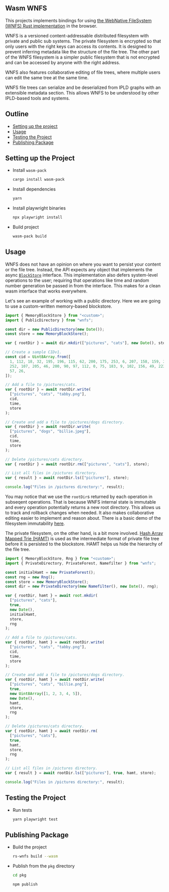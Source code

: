 ## Wasm WNFS

This projects implements bindings for using [the WebNative FileSystem (WNFS) Rust implementation](../fs) in the browser.

WNFS is a versioned content-addressable distributed filesystem with private and public sub systems. The private filesystem is encrypted so that only users with the right keys can access its contents. It is designed to prevent inferring metadata like the structure of the file tree. The other part of the WNFS filesystem is a simpler public filesystem that is not encrypted and can be accessed by anyone with the right address.

WNFS also features collaborative editing of file trees, where multiple users can edit the same tree at the same time.

WNFS file trees can serialize and be deserialized from IPLD graphs with an extensible metadata section. This allows WNFS to be understood by other IPLD-based tools and systems.

## Outline

- [Setting up the project](#setting-up-the-project)
- [Usage](#usage)
- [Testing the Project](#testing-the-project)
- [Publishing Package](#publishing-package)

## Setting up the Project

- Install `wasm-pack`

  ```bash
  cargo install wasm-pack
  ```

- Install dependencies

  ```bash
  yarn
  ```

- Install playwright binaries

  ```bash
  npx playwright install
  ```

- Build project

  ```bash
  wasm-pack build
  ```

## Usage

WNFS does not have an opinion on where you want to persist your content or the file tree. Instead, the API expects any object that implements the async [`BlockStore`](https://github.com/wnfs-wg/rs-wnfs/blob/07d026c1ef324597da9ac7897353015dd634af16/crates/wasm/fs/blockstore.rs#L20-L29) interface. This implementation also defers system-level operations to the user; requiring that operations like time and random number generation be passed in from the interface. This makes for a clean wasm interface that works everywhere.

Let's see an example of working with a public directory. Here we are going to use a custom-written memory-based blockstore.

```js
import { MemoryBlockStore } from "<custom>";
import { PublicDirectory } from "wnfs";

const dir = new PublicDirectory(new Date());
const store = new MemoryBlockStore();

var { rootDir } = await dir.mkdir(["pictures", "cats"], new Date(), store);

// Create a sample CIDv1.
const cid = Uint8Array.from([
  1, 112, 18, 32, 195, 196, 115, 62, 200, 175, 253, 6, 207, 158, 159, 245, 15,
  252, 107, 205, 46, 200, 90, 97, 112, 0, 75, 183, 9, 102, 156, 49, 222, 148,
  57, 26,
]);

// Add a file to /pictures/cats.
var { rootDir } = await rootDir.write(
  ["pictures", "cats", "tabby.png"],
  cid,
  time,
  store
);

// Create and add a file to /pictures/dogs directory.
var { rootDir } = await rootDir.write(
  ["pictures", "dogs", "billie.jpeg"],
  cid,
  time,
  store
);

// Delete /pictures/cats directory.
var { rootDir } = await rootDir.rm(["pictures", "cats"], store);

// List all files in /pictures directory.
var { result } = await rootDir.ls(["pictures"], store);

console.log("Files in /pictures directory:", result);
```

You may notice that we use the `rootDir`s returned by each operation in subseqent operations. That is because WNFS internal state is immutable and every operation potentially returns a new root directory. This allows us to track and rollback changes when needed. It also makes collaborative editing easier to implement and reason about. There is a basic demo of the filesystem immutability [here](https://calm-thin-barista.fission.app).

The private filesystem, on the other hand, is a bit more involved. [Hash Array Mapped Trie (HAMT)](https://en.wikipedia.org/wiki/Hash_array_mapped_trie) is used as the intermediate format of private file tree before it is persisted to the blockstore. HAMT helps us hide the hierarchy of the file tree.

```js
import { MemoryBlockStore, Rng } from "<custom>";
import { PrivateDirectory, PrivateForest, Namefilter } from "wnfs";

const initialHamt = new PrivateForest();
const rng = new Rng();
const store = new MemoryBlockStore();
const dir = new PrivateDirectory(new Namefilter(), new Date(), rng);

var { rootDir, hamt } = await root.mkdir(
  ["pictures", "cats"],
  true,
  new Date(),
  initialHamt,
  store,
  rng
);

// Add a file to /pictures/cats.
var { rootDir, hamt } = await rootDir.write(
  ["pictures", "cats", "tabby.png"],
  cid,
  time,
  store
);

// Create and add a file to /pictures/dogs directory.
var { rootDir, hamt } = await rootDir.write(
  ["pictures", "cats", "billie.png"],
  true,
  new Uint8Array([1, 2, 3, 4, 5]),
  new Date(),
  hamt,
  store,
  rng
);

// Delete /pictures/cats directory.
var { rootDir, hamt } = await rootDir.rm(
  ["pictures", "cats"],
  true,
  hamt,
  store,
  rng
);

// List all files in /pictures directory.
var { result } = await rootDir.ls(["pictures"], true, hamt, store);

console.log("Files in /pictures directory:", result);
```

## Testing the Project

- Run tests

  ```bash
  yarn playwright test
  ```

## Publishing Package

- Build the project

  ```bash
  rs-wnfs build --wasm
  ```

- Publish from the `pkg` directory

  ```bash
  cd pkg
  ```

  ```bash
  npm publish
  ```
